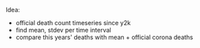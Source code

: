 Idea:
- official death count timeseries since y2k
- find mean, stdev per time interval
- compare this years' deaths with mean + official corona deaths
